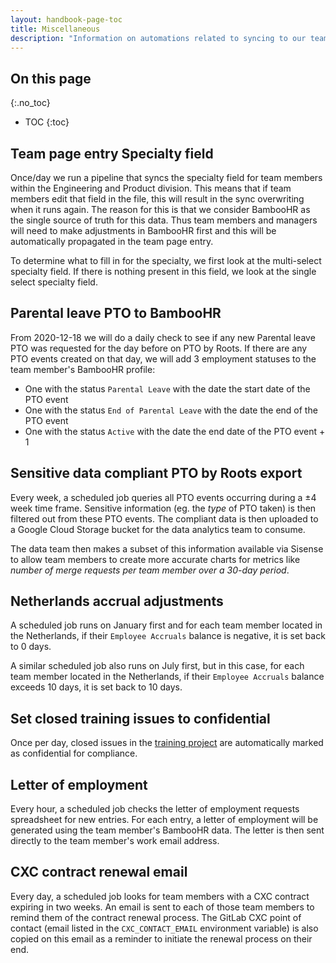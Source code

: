 ```yaml
---
layout: handbook-page-toc
title: Miscellaneous
description: "Information on automations related to syncing to our team page, job families, and more."
---
```


## On this page

{:.no_toc}

- TOC
{:toc}

## Team page entry Specialty field

Once/day we run a pipeline that syncs the specialty field for team members within the Engineering and Product division. This
means that if team members edit that field in the file, this will result in the sync overwriting when it runs again. The reason
for this is that we consider BambooHR as the single source of truth for this data. Thus team members and managers will need to
make adjustments in BambooHR first and this will be automatically propagated in the team page entry.

To determine what to fill in for the specialty, we first look at the multi-select specialty field. If there is nothing present in
this field, we look at the single select specialty field.

## Parental leave PTO to BambooHR

From 2020-12-18 we will do a daily check to see if any new Parental leave PTO was requested for the day before on PTO by Roots. If there are any PTO events created on that day, we will add 3 employment statuses to the team member's BambooHR profile:
- One with the status `Parental Leave` with the date the start date of the PTO event
- One with the status `End of Parental Leave` with the date the end of the PTO event
- One with the status `Active` with the date the end date of the PTO event + 1

## Sensitive data compliant PTO by Roots export

Every week, a scheduled job queries all PTO events occurring during a ±4 week time frame. Sensitive information (eg. the _type_ of PTO taken) is then filtered out from these PTO events. The compliant data is then uploaded to a Google Cloud Storage bucket for the data analytics team to consume.

The data team then makes a subset of this information available via Sisense to allow team members to create more accurate charts for metrics like _number of merge requests per team member over a 30-day period_.

## Netherlands accrual adjustments

A scheduled job runs on January first and for each team member located in the Netherlands, if their `Employee Accruals` balance is negative, it is set back to 0 days.

A similar scheduled job also runs on July first, but in this case, for each team member located in the Netherlands, if their `Employee Accruals` balance exceeds 10 days, it is set back to 10 days.

## Set closed training issues to confidential

Once per day, closed issues in the [training project](https://gitlab.com/gitlab-com/people-group/Training) are automatically marked as confidential for compliance.

## Letter of employment

Every hour, a scheduled job checks the letter of employment requests spreadsheet for new entries. For each entry, a letter of employment will be generated using the team member's BambooHR data. The letter is then sent directly to the team member's work email address.

## CXC contract renewal email

Every day, a scheduled job looks for team members with a CXC contract expiring in two weeks. An email is sent to each of those team members to remind them of the contract renewal process. The GitLab CXC point of contact (email listed in the `CXC_CONTACT_EMAIL` environment variable) is also copied on this email as a reminder to initiate the renewal process on their end.
